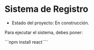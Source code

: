 <h1> Sistema de Registro</h1>

- Estado del proyecto: En construcción.

Para ejecutar el sistema, debes poner:

```npm install react````
